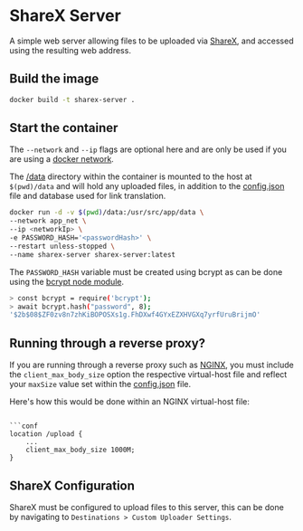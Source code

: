# ShareX Server

A simple web server allowing files to be uploaded via [ShareX](https://sharex.github.io/), and accessed using the resulting web address.

## Build the image

```bash
docker build -t sharex-server .
```

## Start the container
The `--network` and `--ip` flags are optional here and are only be used if you are using a [docker network](https://docs.docker.com/engine/reference/commandline/network_create/).

The [/data](data/) directory within the container is mounted to the host at `$(pwd)/data` and will hold any uploaded files, in addition to the [config.json](data/config.json) file and database used for link translation.

```bash
docker run -d -v $(pwd)/data:/usr/src/app/data \
--network app_net \
--ip <networkIp> \
-e PASSWORD_HASH='<passwordHash>' \
--restart unless-stopped \
--name sharex-server sharex-server:latest
```

The `PASSWORD_HASH` variable must be created using bcrypt as can be done using the [bcrypt node module](https://www.npmjs.com/package/bcrypt).

```bash
> const bcrypt = require('bcrypt');
> await bcrypt.hash("password", 8);
'$2b$08$ZF0zv8n7zhKiBOPOSXs1g.FhDXwf4GYxEZXHVGXq7yrfUruBrijmO'
```

## Running through a reverse proxy?

If you are running through a reverse proxy such as [NGINX](https://www.nginx.com/), you must include the `client_max_body_size` option the respective virtual-host file and reflect your `maxSize` value set within the [config.json](data/config.json) file.

Here's how this would be done within an NGINX virtual-host file:

```

```conf
location /upload {
    ...
    client_max_body_size 1000M;
}
```

## ShareX Configuration

ShareX must be configured to upload files to this server, this can be done by navigating to `Destinations > Custom Uploader Settings`.

